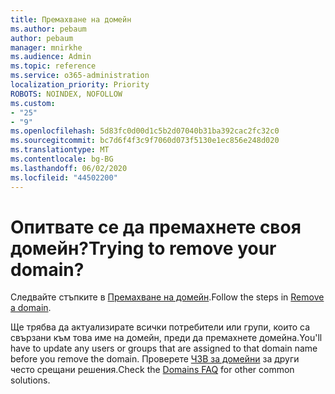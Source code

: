 ```yaml
---
title: Премахване на домейн
ms.author: pebaum
author: pebaum
manager: mnirkhe
ms.audience: Admin
ms.topic: reference
ms.service: o365-administration
localization_priority: Priority
ROBOTS: NOINDEX, NOFOLLOW
ms.custom:
- "25"
- "9"
ms.openlocfilehash: 5d83fc0d00d1c5b2d07040b31ba392cac2fc32c0
ms.sourcegitcommit: bc7d6f4f3c9f7060d073f5130e1ec856e248d020
ms.translationtype: MT
ms.contentlocale: bg-BG
ms.lasthandoff: 06/02/2020
ms.locfileid: "44502200"
---
```

# <a name="trying-to-remove-your-domain"></a><span data-ttu-id="625d6-102">Опитвате се да премахнете своя домейн?</span><span class="sxs-lookup"><span data-stu-id="625d6-102">Trying to remove your domain?</span></span>

<span data-ttu-id="625d6-103">Следвайте стъпките в [Премахване на домейн](https://docs.microsoft.com/microsoft-365/admin/get-help-with-domains/remove-a-domain).</span><span class="sxs-lookup"><span data-stu-id="625d6-103">Follow the steps in [Remove a domain](https://docs.microsoft.com/microsoft-365/admin/get-help-with-domains/remove-a-domain).</span></span>
  
<span data-ttu-id="625d6-104">Ще трябва да актуализирате всички потребители или групи, които са свързани към това име на домейн, преди да премахнете домейна.</span><span class="sxs-lookup"><span data-stu-id="625d6-104">You'll have to update any users or groups that are assigned to that domain name before you remove the domain.</span></span> <span data-ttu-id="625d6-105">Проверете [ЧЗВ за домейни](https://docs.microsoft.com/microsoft-365/admin/setup/domains-faq) за други често срещани решения.</span><span class="sxs-lookup"><span data-stu-id="625d6-105">Check the [Domains FAQ](https://docs.microsoft.com/microsoft-365/admin/setup/domains-faq) for other common solutions.</span></span>
  